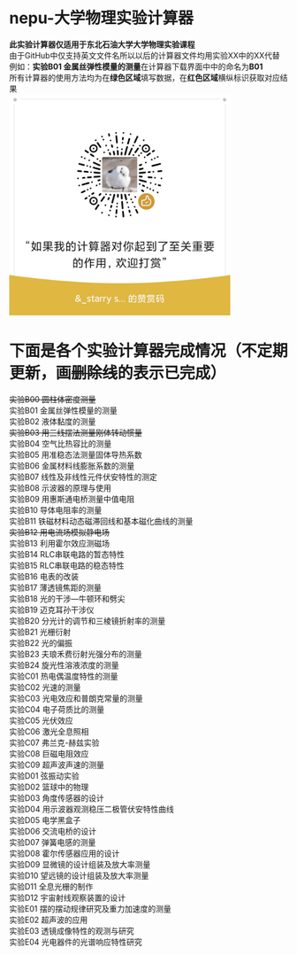 # nepu-大学物理实验计算器
**此实验计算器仅适用于东北石油大学大学物理实验课程**  
由于GitHub中仅支持英文文件名所以以后的计算器文件均用实验XX中的XX代替  
例如：**实验B01 金属丝弹性模量的测量**在计算器下载界面中中的命名为**B01**  
所有计算器的使用方法均为在**绿色区域**填写数据，在**红色区域**横纵标识获取对应结果  
<img src="https://github.com/QianBingning/nepu-/blob/main/ZZM.png" witgh="400" height="400">  
# 下面是各个实验计算器完成情况（不定期更新，画~~删除线~~的表示已完成）  
~~实验B00 圆柱体密度测量~~  
实验B01 金属丝弹性模量的测量  
实验B02 液体黏度的测量  
~~实验B03 用三线摆法测量刚体转动惯量~~  
实验B04 空气比热容比的测量  
实验B05 用准稳态法测量固体导热系数  
实验B06 金属材料线膨胀系数的测量  
实验B07 线性及非线性元件伏安特性的测定  
实验B08 示波器的原理与使用  
实验B09 用惠斯通电桥测量中值电阻  
实验B10 导体电阻率的测量  
实验B11 铁磁材料动态磁滞回线和基本磁化曲线的测量  
~~实验B12 用电流场模拟静电场~~  
实验B13 利用霍尔效应测磁场  
实验B14 RLC串联电路的暂态特性  
实验B15 RLC串联电路的稳态特性  
实验B16 电表的改装  
实验B17 薄透镜焦距的测量  
实验B18 光的干涉—牛顿环和劈尖  
实验B19 迈克耳孙干涉仪  
实验B20 分光计的调节和三棱镜折射率的测量  
实验B21 光栅衍射  
实验B22 光的偏振  
实验B23 夫琅禾费衍射光强分布的测量  
实验B24 旋光性溶液浓度的测量  
实验C01 热电偶温度特性的测量  
实验C02 光速的测量  
实验C03 光电效应和普朗克常量的测量  
实验C04 电子荷质比的测量  
实验C05 光伏效应  
实验C06 激光全息照相  
实验C07 弗兰克-赫兹实验  
实验C08 巨磁电阻效应  
实验C09 超声波声速的测量  
实验D01 弦振动实验  
实验D02 篮球中的物理  
实验D03 角度传感器的设计  
实验D04 用示波器观测稳压二极管伏安特性曲线  
实验D05 电学黑盒子  
实验D06 交流电桥的设计  
实验D07 弹簧电感的测量  
实验D08 霍尔传感器应用的设计  
实验D09 显微镜的设计组装及放大率测量  
实验D10 望远镜的设计组装及放大率测量  
实验D11 全息光栅的制作  
实验D12 宇宙射线观察装置的设计  
实验E01 摆的摆动规律研究及重力加速度的测量  
实验E02 超声波的应用  
实验E03 透镜成像特性的观测与研究  
实验E04 光电器件的光谱响应特性研究  





